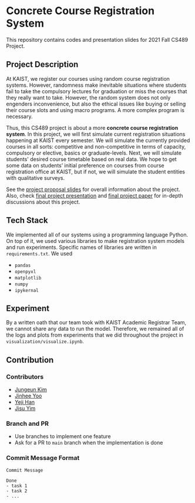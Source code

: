 # Concrete Course Registration System
This repository contains codes and presentation slides for 2021 Fall CS489 Project.

## Project Description
At KAIST, we register our courses using random course registration systems. However, randomness make inevitable situations where students fail to take the compulsory lectures for graduation or miss the courses that they really want to take. However, the random system does not only engenders inconvenience, but also the ethical issues like buying or selling their course slots and using macro programs. A more complex program is necessary.

Thus, this CS489 project is about a more **concrete course registration system**. In this project, we will first simulate current registration situations happening at KAIST every semester. We will simulate the currently provided courses in all sorts: competitive and non-competitive in terms of capacity, compulsory or elective, basics or graduate-levels. Next, we will simulate students' desired course timetable based on real data. We hope to get some data on students’ initial preference on courses from course registration office at KAIST, but if not, we will simulate the student entities with qualitative surveys.

See the [project proposal slides](https://docs.google.com/presentation/d/1MvKQQvWTKKgcyD6869hr5r5vR4arvo9qF2p6UIif7Fk/edit?usp=sharing) for overall information about the project. Also, check [final project presentation](https://docs.google.com/presentation/d/155Qu70wGUpjCSIVYEWW6HJPv-ysM5eEDwgU6xxe-THE/edit?usp=sharing) and [final project paper](https://drive.google.com/file/d/1l-Rk86h2sto0e8lZHAjSE27HLrNK7gRb/view?usp=sharing) for in-depth discussions about this project.

## Tech Stack
We implemented all of our systems using a programming language Python. On top of it, we used various libraries to make registration system models and run experiments. Specific names of libraries are written in `requirements.txt`. We used
- `pandas`
- `openpyxl`
- `matplotlib`
- `numpy`
- `ipykernal`

## Experiment
By a written oath that our team took with KAIST Academic Registrar Team, we cannot share any data to run the model. Therefore, we remained all of the logs and plots from experiments that we did throughout the project in `visualization/visualize.ipynb`.

## Contribution
### Contributors
- [Jungeun Kim](https://github.com/jjungkang2)
- [Jinhee Yoo](https://github.com/jinhee-yoo)
- [Yeji Han](https://github.com/yj-han)
- [Jisu Yim](https://github.com/yimjisu)

### Branch and PR
- Use branches to implement one feature
- Ask for a PR to `main` branch when the implementation is done

### Commit Message Format
```
Commit Message

Done
- task 1
- task 2
- ...  
```
